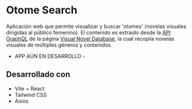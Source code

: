 # Otome Search

Aplicación web que permite visualizar y buscar 'otomes' (novelas visuales dirigidas al público femenino). El contenido es extraido desde la [API GraphQL](https://api.vndb.org/kana) de la página [Visual Novel Database](https://vndb.org/v), la cual recopila novelas visuales de múltiples géneros y contenidos.

- APP AÚN EN DESARROLLO -

## Desarrollado con
- Vite + React
- Tailwind CSS
- Axios


